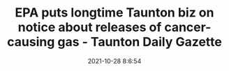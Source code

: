 ---
"title": "EPA puts longtime Taunton biz on notice about releases of cancer-causing gas - Taunton Daily Gazette"
"date": "2021-10-28 8:6:54"
"feed_name": "GOOGLENEWSINDUSTRIAL"
"feed_website": "https://news.google.com/search?q=industrial%2Bincident&hl=en-US&gl=US&ceid=US:en"
"feed_rss": "https://news.google.com/rss/search?q=industrial%2Bincident&hl=en-US&gl=US&ceid=US:en"
"link": "https://www.tauntongazette.com/story/news/environment/2021/10/28/taunton-epa-professional-contract-sterilization-ethylene-oxide-eto-glycol/8542853002/"
"source": "{'href': 'https://www.tauntongazette.com', 'title': 'Taunton Daily Gazette'}"
"file": "_posts/2021-1-1-028638b0e5eb55d3b4c6458f843cae297c740df0.md"
"accident": "1"
"drilling": "0"
"dead": "0"
"injured": "0"
"arrested": "0"
"place": "unknown place"
"where": "unknown site"
"causes": "unknown"
"place_uri": "unknown place"
---